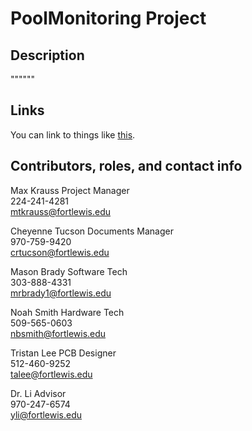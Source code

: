 # PoolMonitoring Project

## Description
""""""

## Links
You can link to things like [this](https://docs.github.com/en/get-started/writing-on-github/getting-started-with-writing-and-formatting-on-github/basic-writing-and-formatting-syntax).

## Contributors, roles, and contact info

Max Krauss
    Project Manager  
    224-241-4281  
    mtkrauss@fortlewis.edu


Cheyenne Tucson
    Documents Manager  
    970-759-9420  
    crtucson@fortlewis.edu


Mason Brady
    Software Tech  
    303-888-4331  
    mrbrady1@fortlewis.edu


Noah Smith
    Hardware Tech  
    509-565-0603  
    nbsmith@fortlewis.edu


Tristan Lee
    PCB Designer  
    512-460-9252  
    talee@fortlewis.edu


Dr. Li
    Advisor  
    970-247-6574  
    yli@fortlewis.edu


